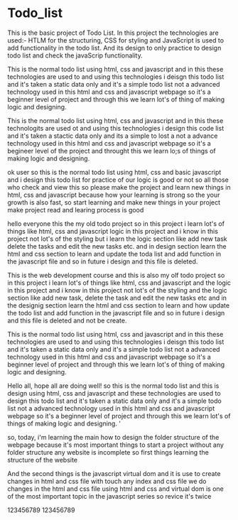 # Todo_list

This is the basic project of Todo List. 
In this project the technologies are used:- HTLM for the structuring, CSS for styling and JavaScript is used to add functionality in the todo list.
And its design to only practice to design todo list and check the javaScrip functionality.



This is the normal todo list using html, css and javascript and in this these technologies are used to
and using this technologies i deisgn this todo list and it's taken a static data only
and it's a simple todo list not a advanced technology used in this html and css and javascript webpage
so it's a beginner level of project and through this we learn lot's of thing of making logic and designing.


This is the normal todo list using html, css and javascript and in this these technologits are used ot 
and using this technologies i design this code list and it's taken a stactic data only and its a simple to 
lost a not a advance technology used in this html and css and javascript webpage 
so it's a begineer level of the project and throught this  we learn lo;s of things of making logic and designing.

ok user so this is the normal todo list using html, css and basic javascript
and i design this todo list for practice of our logic is good or not
so all those who check and view this so please make the project and learn new things in html, css and javascript
because how your learning is strong so the your growth is also fast, so start learning and make new things in your project
make project read and learing process is good



hello everyone this the my old todo project so in this project i learn lot's of things like html, css and javascript logic in this
project and i know in this project not lot's of the styling but i learn the logic section 
like add new task delete the tasks and edit the new tasks etc.
and in design section learn the html and css section to learn and update the toda list and add function in the javascript file and so in future i design and this file is deleted.



This is the web development course and this is also my olf todo project so in this project i learn lot's of
things like html, css and javascript and the logic in this project and i know in this project not lot's of the 
styling and the logic section like add new task, delete the task and edit the new tasks etc
and in the designig section learn the html and css section to learn and how update the todo list and add function in the javascript file and so in future i design and this file is deleted and not be create.




This is the normal todo list using html, css and javascript and in this these technologies are used to
and using this technologies i deisgn this todo list and it's taken a static data only
and it's a simple todo list not a advanced technology used in this html and css and javascript webpage
so it's a beginner level of project and through this we learn lot's of thing of making logic and designing.



Hello all, hope all are doing well! so this is the normal todo list and this is design using html, css and javascript and these technologies are used to design this todo list and it's taken a static data only and it's a simple todo list not a advanced technology used in this html and css and javascript webpage
so it's a beginner level of project and through this we learn lot's of things of making logic and designing.
'





so, today, i'm learning the main how to design the folder structure of the webpage because it's 
most important things to start a project without any folder structure any website is incomplete so first things learning the structure of the website 


And the second things is the javascript virtual dom and it is use to create changes in html and css file 
with touch any index and css file we do changes in the html and css file using html and css 
and virtual dom is one of the most important topic in the javascript series so revice it's twice
 
 123456789
 123456789
